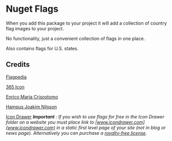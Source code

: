﻿# Nuget Flags

When you add this package to your project it will add a collection of country flag images to your project.

No functionality, just a convenient collection of flags in one place.

Also contains flags for U.S. states.

## Credits

[Flagpedia](http://flagpedia.net/download)

[365 Icon](http://365icon.com/icon-styles/ethnic/classic2/)

[Enrico Maria Crisostomo](https://github.com/emcrisostomo/flags)

[Hampus Joakim Nilsson](https://github.com/hjnilsson/country-flags)

[Icon Drawer](http://www.icondrawer.com/free.php)
***Important** : If you wish to use flags for free in the Icon Drawer folder on a website you must place link to [www.icondrawer.com](www.icondrawer.com) in a static first level page of your site (not in blog or news page). Alternatively you can purchase a [royalty-free license](http://www.icondrawer.com/buy.php#license).*
